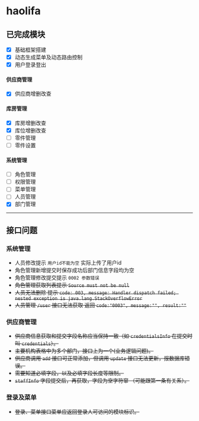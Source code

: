 # haolifa

## 已完成模块
- [x] 基础框架搭建
- [x] 动态生成菜单及动态路由控制
- [x] 用户登录登出
#### 供应商管理
- [x] 供应商增删改查
#### 库房管理
- [x] 库房增删改查
- [x] 库位增删改查
- [ ] 零件管理
- [ ] 零件设置
#### 系统管理
- [ ] 角色管理
- [ ] 权限管理
- [ ] 菜单管理
- [ ] 人员管理
- [x] 部门管理
---
## 接口问题
### 系统管理
- 人员修改提示 `用户id不能为空` 实际上传了用户id
- 角色管理新增提交时保存成功后部门信息字段均为空
- 角色管理修改提交提示 `0002 参数错误`
- ~~角色管理获取列表提示 `Source must not be null`~~
- ~~人员无法删除 提示 `code: 003, message: Handler dispatch failed; nested exception is java.lang.StackOverflowError`~~
- ~~人员管理 `/user` 接口无法获取 返回 `code:"0003", message:"", result:""`~~
### 供应商管理
- ~~供应商信息获取和提交字段名称应当保持一致（如 `credentialsInfo` 在提交时叫 `credentials`）。~~
- ~~主要机构表格中为多个部门，接口上为一个(业务逻辑问题)。~~
- ~~供应商调用 `add` 接口可正常添加，但调用 `update` 接口无法更新，报数据库错误。~~
- ~~需要知道必填字段，以及必填字段长度等限制。~~
- ~~`staffInfo` 字段提交后，再获取，字段为空字符窜 （可能跟第一条有关系）。~~
### 登录及菜单
- ~~登录、菜单接口菜单应返回登录人可访问的模块标识。~~
